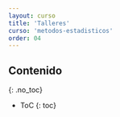 ```yaml
---
layout: curso
title: 'Talleres'
curso: 'metodos-estadisticos'
order: 04
---
```



## Contenido
{: .no_toc}

* ToC
{: toc}
